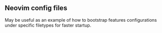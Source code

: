 ## Neovim config files

May be useful as an example of how to bootstrap features configurations under specific filetypes for faster startup.
